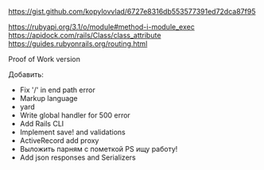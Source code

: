 https://gist.github.com/kopylovvlad/6727e8316db553577391ed72dca87f95

https://rubyapi.org/3.1/o/module#method-i-module_exec
https://apidock.com/rails/Class/class_attribute
https://guides.rubyonrails.org/routing.html

Proof of Work version

Добавить:

* Fix '/' in end path error
* Markup language
* yard
* Write global handler for 500 error
* Add Rails CLI
* Implement save! and validations
* ActiveRecord add proxy
* Выложить парням с пометкой PS ищу работу!
* Add json responses and Serializers
